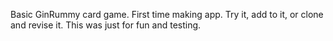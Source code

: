 Basic GinRummy card game. First time making app. Try it, add to it, or clone and revise it. This was just for fun and testing.
